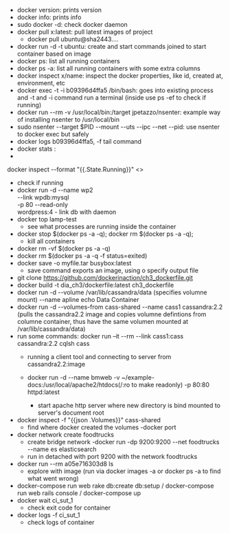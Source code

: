 - docker version: prints version
- docker info: prints info
- sudo docker -d: check docker daemon
- docker pull x:latest: pull latest images of project
  - docker pull ubuntu@sha2443....
- docker run -d -t ubuntu: create and start commands joined to start container based on image
- docker ps: list all running containers
- docker ps -a: list all running containers with some extra columns
- docker inspect x/name: inspect the docker properties, like id, created at, environment, etc
- docker exec -t -i b09396d4ffa5 /bin/bash: goes into existing process and -t and -i command run a terminal (inside use ps -ef to check if running)
- docker run --rm -v /usr/local/bin:/target jpetazzo/nsenter: example way of installing nsenter to /usr/local/bin
- sudo nsenter --target $PID --mount --uts --ipc --net --pid: use nsenter to docker exec but safely
- docker logs b09396d4ffa5, -f tail command
- docker stats <sha>:
- 
docker inspect --format "{{.State.Running}}" <<name>>
  - check if running
- docker run -d --name wp2 \
    --link wpdb:mysql \
    -p 80 --read-only \
    wordpress:4
      - link db with daemon
- docker top lamp-test
  - see what processes are running inside the container
- docker stop $(docker ps -a -q); docker rm $(docker ps -a -q);
  - kill all containers
- docker rm -vf $(docker ps -a -q)
-  docker rm $(docker ps -a -q -f status=exited)
- docker save -o myfile.tar busybox:latest
  - save command exports an image, using o specify output file
- git clone https://github.com/dockerinaction/ch3_dockerfile.git
- docker build -t dia_ch3/dockerfile:latest ch3_dockerfile
- docker run -d --volume /var/lib/cassandra/data (specifies volumne mount) --name apline echo Data Container
- docker run -d --volumes-from cass-shared --name cass1 cassandra:2.2 (pulls the cassandra2.2 image and copies volumne defintions from columne container, thus have the same volumen mounted at /var/lib/cassandra/data)
- run some commands:
  docker run –it --rm --link cass1:cass cassandra:2.2 cqlsh cass
    - running a client tool and connecting to server from cassandra2.2:image

  - docker run -d --name bmweb -v ~/example-docs:/usr/local/apache2/htdocs(/:ro to make readonly) -p 80:80 httpd:latest
    - start apache http server where new directory is bind mounted to server's document root
- docker inspect -f "{{json .Volumes}}" cass-shared
  - find where docker created the volumes
-docker port <name ctn>
- docker network create foodtrucks
  - create bridge network
-docker run -dp 9200:9200 --net foodtrucks --name es elasticsearch
  - run in detached with port 9200 with the network foodtrucks
- docker run --rm a05e716303d8 ls
  - explore with image (run via docker images -a or docker ps -a to find what went wrong)
- docker-compose run web rake db:create db:setup / docker-compose run web rails console / docker-compose up
- docker wait ci_sut_1
  - check exit code for container
- docker logs -f ci_sut_1
  - check logs of container